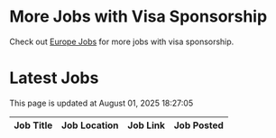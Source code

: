 # More Jobs with Visa Sponsorship

Check out [Europe Jobs](https://github.com/sureshparimi/europejobs#latest-jobs) for more jobs with visa sponsorship.

# Latest Jobs

This page is updated at August 01, 2025 18:27:05

| Job Title | Job Location | Job Link | Job Posted |
| --- | --- | --- | --- |

